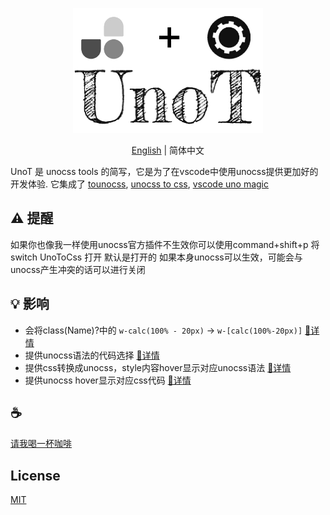 <p align="center">
<img height="200" src="./assets/kv.png" alt="UnoT">
</p>
<p align="center"> <a href="./README.md">English</a> | 简体中文</p>

UnoT 是 unocss tools 的简写，它是为了在vscode中使用unocss提供更加好的开发体验. 它集成了 [tounocss](https://github.com/Simon-He95/tounocss), [unocss to css](https://github.com/Simon-He95/unocss-to-css), [vscode uno magic](https://github.com/Simon-He95/vscode-uno-magic)

## ⚠️ 提醒
如果你也像我一样使用unocss官方插件不生效你可以使用command+shift+p 将switch UnoToCss 打开 默认是打开的
如果本身unocss可以生效，可能会与unocss产生冲突的话可以进行关闭

## 💡 影响
- 会将class(Name)?中的 `w-calc(100% - 20px)` -> `w-[calc(100%-20px)]` [🔎详情](https://github.com/Simon-He95/vscode-uno-magic)
- 提供unocss语法的代码选择 [🔎详情](https://github.com/Simon-He95/vscode-uno-magic)
- 提供css转换成unocss，style内容hover显示对应unocss语法 [🔎详情](https://github.com/Simon-He95/tounocss)
- 提供unocss hover显示对应css代码 [🔎详情](https://github.com/Simon-He95/unocss-to-css)


## :coffee:

[请我喝一杯咖啡](https://github.com/Simon-He95/sponsor)

## License

[MIT](./license)
